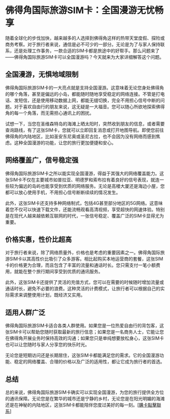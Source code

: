 # 佛得角国际旅游SIM卡：全国漫游无忧畅享

随着全球化的步伐加快，越来越多的人选择到佛得角这样的热带天堂度假、探险或商务考察。对于旅行者来说，通信是必不可少的一部分。无论是为了与家人保持联系，还是处理工作事务，一款合适的SIM卡都是旅途中的好帮手。那么问题来了——佛得角国际旅游SIM卡可以全国漫游吗？今天就来为大家详细解答这个问题。

## 全国漫游，无惧地域限制

佛得角国际旅游SIM卡的一大亮点就是支持全国漫游。这意味着无论您身处佛得角的哪个角落，甚至是偏远的小岛，都能随时随地享受稳定的网络连接。不管是打电话、发短信，还是使用移动数据上网，都能无缝切换，完全不用担心信号中断的问题。对于喜欢自由行的朋友来说，这无疑是一大福音。您可以随心所欲地探索佛得角的每一个角落，而无需担心通讯上的困扰。

试想一下，当您在圣维森特岛的海滩上晒太阳时，突然收到朋友的信息，或者需要查询路线，有了这张SIM卡，您就可以立即回复消息或打开地图导航。即使您前往佛得角的内陆地区，比如圣安东尼奥或圣尼古拉，也不会因为没有网络而感到焦虑。这种全国漫游的功能，让您的旅行更加便捷和安心。

## 网络覆盖广，信号稳定强

佛得角国际旅游SIM卡之所以能实现全国漫游，得益于其强大的网络覆盖能力。这张SIM卡不仅在主要城市如普拉亚、明德罗和索布拉有着良好的信号表现，就连一些较为偏远的岛屿也能享受到优质的网络服务。无论是高楼大厦还是海边小屋，您都可以放心使用手机，不用担心信号断断续续的情况发生。

此外，这张SIM卡还支持多种网络制式，包括4G甚至部分地区的5G网络。这意味着您不仅可以快速下载文件，还能流畅观看高清视频，享受超快的网速体验。特别是在现代人越来越依赖互联网的时代，一张信号稳定、覆盖广泛的SIM卡显得尤为重要。

## 价格实惠，性价比超高

对于旅行者来说，除了网络质量外，价格也是考虑的重要因素之一。佛得角国际旅游SIM卡以其高性价比吸引了众多游客。相比起购买本地运营商的套餐，这张SIM卡的价格更为合理，而且包含了丰富的流量和通话时长。您只需支付一笔小额费用，就能在整个旅行期间享受到优质的通讯服务。

此外，这张SIM卡还提供了灵活的充值方式，您可以在需要的时候随时增加流量或通话时长，避免不必要的浪费。这种灵活的计费模式，让旅行者可以根据自己的实际需求来调整使用计划，既经济又实用。

## 适用人群广泛

佛得角国际旅游SIM卡适合各类人群使用。如果您是一位热爱自由行的背包客，这张SIM卡可以帮助您随时获取最新的旅行信息；如果您是一名商务人士，它能让您在佛得角开展业务时保持高效的沟通；如果您只是单纯想要放松身心，这张SIM卡也可以让您随时与家人分享您的快乐时光。

无论您是短期访问还是长期居住，这张SIM卡都能满足您的需求。它的全国漫游功能、稳定的网络覆盖、合理的价格以及广泛的适用性，都让它成为旅行者的首选。

## 总结

总的来说，佛得角国际旅游SIM卡确实可以实现全国漫游，为您的旅行提供全方位的通讯保障。无论您是在繁华的城市还是宁静的乡村，无论您是在阳光明媚的海滩还是在神秘的内陆地区，这张SIM卡都能陪伴您度过美好的每一刻。[[購卡點擊聯系](https://t.me/s/esim1088)]